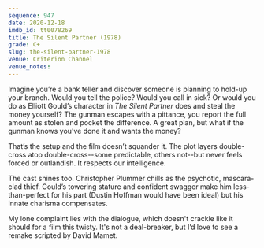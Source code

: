 ```yaml
---
sequence: 947
date: 2020-12-18
imdb_id: tt0078269
title: The Silent Partner (1978)
grade: C+
slug: the-silent-partner-1978
venue: Criterion Channel
venue_notes:
---
```


Imagine you’re a bank teller and discover someone is planning to hold-up your branch. Would you tell the police? Would you call in sick? Or would you do as Elliott Gould’s character in _The Silent Partner_ does and steal the money yourself? The gunman escapes with a pittance, you report the full amount as stolen and pocket the difference. A great plan, but what if the gunman knows you’ve done it and wants the money?

<!-- end -->

That’s the setup and the film doesn’t squander it. The plot layers double-cross atop double-cross--some predictable, others not--but never feels forced or outlandish. It respects our intelligence.

The cast shines too. Christopher Plummer chills as the psychotic, mascara-clad thief. Gould’s towering stature and confident swagger make him less-than-perfect for his part (Dustin Hoffman would have been ideal) but his innate charisma compensates.

My lone complaint lies with the dialogue, which doesn't crackle like it should for a film this twisty. It's not a deal-breaker, but I’d love to see a remake scripted by David Mamet.